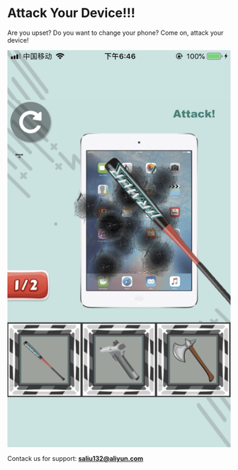 # Attack Your Device!!!


Are you upset? Do you want to change your phone?
Come on, attack your device!

![](1.png)

Contack us for support: **saliu132@aliyun.com**